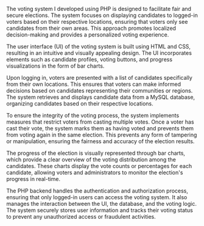 The voting system I developed using PHP is designed to facilitate fair and secure elections. The system focuses on displaying candidates to logged-in voters based on their respective locations, ensuring that voters only see candidates from their own areas. This approach promotes localized decision-making and provides a personalized voting experience.

The user interface (UI) of the voting system is built using HTML and CSS, resulting in an intuitive and visually appealing design. The UI incorporates elements such as candidate profiles, voting buttons, and progress visualizations in the form of bar charts.

Upon logging in, voters are presented with a list of candidates specifically from their own locations. This ensures that voters can make informed decisions based on candidates representing their communities or regions. The system retrieves and displays candidate data from a MySQL database, organizing candidates based on their respective locations.

To ensure the integrity of the voting process, the system implements measures that restrict voters from casting multiple votes. Once a voter has cast their vote, the system marks them as having voted and prevents them from voting again in the same election. This prevents any form of tampering or manipulation, ensuring the fairness and accuracy of the election results.

The progress of the election is visually represented through bar charts, which provide a clear overview of the voting distribution among the candidates. These charts display the vote counts or percentages for each candidate, allowing voters and administrators to monitor the election's progress in real-time.

The PHP backend handles the authentication and authorization process, ensuring that only logged-in users can access the voting system. It also manages the interaction between the UI, the database, and the voting logic. The system securely stores user information and tracks their voting status to prevent any unauthorized access or fraudulent activities.
